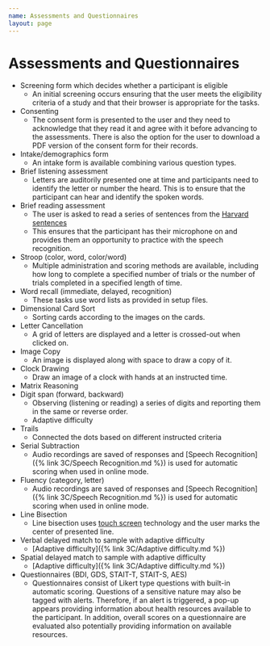 ```yaml
---
name: Assessments and Questionnaires
layout: page
---
```

# Assessments and Questionnaires
- Screening form which decides whether a participant is eligible
	- An initial screening occurs ensuring that the user meets the eligibility criteria of a study and that their browser is appropriate for the tasks.
- Consenting
	- The consent form is presented to the user and they need to acknowledge that they read it and agree with it before advancing to the assessments. There is also the option for the user to download a PDF version of the consent form for their records. 
- Intake/demographics form
	- An intake form is available combining various question types. 
- Brief listening assessment
	- Letters are auditorily presented one at time and participants need to identify the letter or number the heard. This is to ensure that the participant can hear and identify the spoken words.
- Brief reading assessment
	- The user is asked to read a series of sentences from the [Harvard sentences](https://en.wikipedia.org/wiki/Harvard_sentences)
	- This ensures that the participant has their microphone on and provides them an opportunity to practice with the speech recognition.
- Stroop (color, word, color/word)
	- Multiple administration and scoring methods are available, including how long to complete a specified number of trials or the number of trials completed in a specified length of time. 
- Word recall (immediate, delayed, recognition)
	- These tasks use word lists as provided in setup files.
- Dimensional Card Sort
	- Sorting cards according to the images on the cards.
- Letter Cancellation
	- A grid of letters are displayed and a letter is crossed-out when clicked on.
- Image Copy
	- An image is displayed along with space to draw a copy of it.
- Clock Drawing
	- Draw an image of a clock with hands at an instructed time.
- Matrix Reasoning
- Digit span (forward, backward)
	- Observing (listening or reading) a series of digits and reporting them in the same or reverse order. 
	- Adaptive difficulty
- Trails
	- Connected the dots based on different instructed criteria
- Serial Subtraction
	- Audio recordings are saved of responses and [Speech Recognition]({% link 3C/Speech Recognition.md %}) is used for automatic scoring when used in online mode.
- Fluency (category, letter)
	- Audio recordings are saved of responses and [Speech Recognition]({% link 3C/Speech Recognition.md %}) is used for automatic scoring when used in online mode.
- Line Bisection
	- Line bisection uses [touch screen](Drawing%20Tasks.md) technology and the user marks the center of presented line.
- Verbal delayed match to sample with adaptive difficulty
	- [Adaptive difficulty]({% link 3C/Adaptive difficulty.md %})
- Spatial delayed match to sample with adaptive difficulty
	- [Adaptive difficulty]({% link 3C/Adaptive difficulty.md %})
- Questionnaires (BDI, GDS, STAIT-T, STAIT-S, AES)
	- Questionnaires consist of Likert type questions with built-in automatic scoring. Questions of a sensitive nature may also be tagged with alerts. Therefore, if an alert is triggered, a pop-up appears providing information about health resources available to the participant. In addition, overall scores on a questionnaire  are evaluated also potentially providing information on available resources.